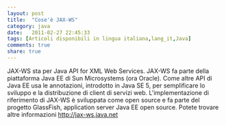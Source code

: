 ```yaml
---
layout: post
title:  "Cose'è JAX-WS"
category: java
date:   2011-02-27 22:45:33
tags: [Articoli disponibili in lingua italiana,lang_it,Java]
comments: true
share: true
---
```


JAX-WS sta per Java API for XML Web Services.
JAX-WS fa parte della piattaforma Java EE di Sun Microsystems (ora Oracle). Come altre API di Java EE usa le annotazioni, introdotto in Java SE 5, per semplificare lo sviluppo e la distribuzione di client di servizi web.
L'implementazione di riferimento di JAX-WS è sviluppata come open source e fa parte del progetto GlassFish, application server Java EE open source.
Potete trovare altre informazioni http://jax-ws.java.net
